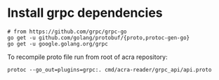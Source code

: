 # Install grpc dependencies
```
# from https://github.com/grpc/grpc-go
go get -u github.com/golang/protobuf/{proto,protoc-gen-go}
go get -u google.golang.org/grpc
```
To recompile proto file run from root of acra repository:
```
protoc --go_out=plugins=grpc:. cmd/acra-reader/grpc_api/api.proto
```
